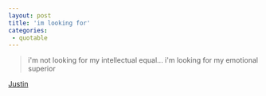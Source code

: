 ```yaml
---
layout: post
title: 'im looking for'
categories:
 - quotable
---
```


<blockquote>i'm not looking for my intellectual equal... i'm looking for my emotional superior</blockquote>
<a href="http://relaps.blogspot.com/">Justin</a>